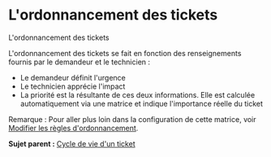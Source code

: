 L'ordonnancement des tickets
============================

L'ordonnancement des tickets

L'ordonnancement des tickets se fait en fonction des renseignements
fournis par le demandeur et le technicien :

-   Le demandeur définit l'urgence
-   Le technicien apprécie l'impact
-   La priorité est la résultante de ces deux informations. Elle est
    calculée automatiquement via une matrice et indique l'importance
    réelle du ticket

Remarque : Pour aller plus loin dans la configuration de cette matrice,
voir [Modifier les règles
d'ordonnancement](helpdesk_advanced_ordering.html "Configurer la matrice d'attribution des priorités en fonction de l'urgence et de l'impact : limiter les niveaux d'urgence et d'impact disponibles.").

**Sujet parent :** [Cycle de vie d'un
ticket](../glpi/helpdesk_lifecycleticket.html "Cycle de vie d'un ticket")
